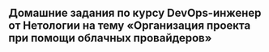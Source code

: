 ## Домашние задания по курсу DevOps-инженер от Нетологии на тему «Организация проекта при помощи облачных провайдеров»
